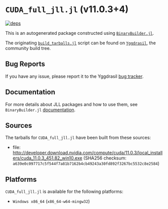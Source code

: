 # `CUDA_full_jll.jl` (v11.0.3+4)

[![deps](https://juliahub.com/docs/CUDA_full_jll/deps.svg)](https://juliahub.com/ui/Packages/CUDA_full_jll/dEkbx?page=2)

This is an autogenerated package constructed using [`BinaryBuilder.jl`](https://github.com/JuliaPackaging/BinaryBuilder.jl).

The originating [`build_tarballs.jl`](https://github.com/JuliaPackaging/Yggdrasil/blob/ee865905668a9823976433d4914c61fee18fefc4/C/CUDA/CUDA_full@11.0/build_tarballs.jl) script can be found on [`Yggdrasil`](https://github.com/JuliaPackaging/Yggdrasil/), the community build tree.

## Bug Reports

If you have any issue, please report it to the Yggdrasil [bug tracker](https://github.com/JuliaPackaging/Yggdrasil/issues).

## Documentation

For more details about JLL packages and how to use them, see `BinaryBuilder.jl` [documentation](https://docs.binarybuilder.org/stable/jll/).

## Sources

The tarballs for `CUDA_full_jll.jl` have been built from these sources:

* file: http://developer.download.nvidia.com/compute/cuda/11.0.3/local_installers/cuda_11.0.3_451.82_win10.exe (SHA256 checksum: `a639e0c097717c5f544f7a81b7162b4cb49243a30fd892f3267bc5532c8e2584`)

## Platforms

`CUDA_full_jll.jl` is available for the following platforms:

* `Windows x86_64` (`x86_64-w64-mingw32`)
